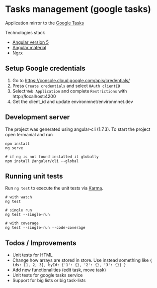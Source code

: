 # Tasks management (google tasks)

Application mirror to the [Google Tasks](https://mail.google.com/tasks/canvas)

Technologies stack
* [Angular version 5](https://angular.io)
* [Angular material](https://material.angular.io/)
* [Ngrx](https://github.com/ngrx/platform)

## Setup Google credentials

1. Go to https://console.cloud.google.com/apis/credentials/
2. Press `Create credentials` and select `OAuth clientID`
3. Select `Web Application` and complete `Restrictions` with http://localhost:4200
4. Get the client_id and update environmnet/environmnet.dev

## Development server

The project was generated using angular-cli (1.7.3). To start the project open termanial and run

```
npm install
ng serve

# if ng is not found installed it globally
npm install @angular/cli --global
```

## Running unit tests

Run `ng test` to execute the unit tests via [Karma](https://karma-runner.github.io).

```
# with watch
ng test

# single run
ng test --single-run

# with coverage
ng test --single-run --code-coverage
```

## Todos / Improvements

* Unit tests for HTML
* Change how arrays are stored in store. Use instead something like `{ ids: [1, 2, 3], byId: {'1': {}, '2': {}, '3': {}} }`
* Add new functionalities (edit task, move task)
* Unit tests for google tasks service
* Support for big lists or big task-lists
